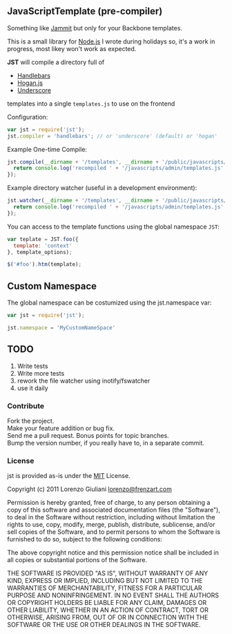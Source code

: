 ## **J**ava**S**cript**T**emplate (pre-compiler)

Something like [Jammit](http://documentcloud.github.com/jammit/) but only for your Backbone templates.

This is a small library for [Node.js](http://nodejs.org) I wrote during holidays so, it's a work in progress, most likey won't work as expected.

**JST** will compile a directory full of

- [Handlebars](http://handlebarsjs.com)
- [Hogan.js](https://twitter.github.com/hogan.js)
- [Underscore](https://documentcloud.github.com/underscore)

templates into a single `templates.js` to use on the frontend

Configuration:

``` js
var jst = require('jst');
jst.compiler = 'handlebars'; // or 'underscore' (default) or 'hogan'
```

Example One-time Compile:

``` js
jst.compile(__dirname + '/templates', __dirname + '/public/javascripts/', function() {
  return console.log('recompiled ' + '/javascripts/admin/templates.js'.red);
});
```

Example directory watcher (useful in a development environment):

``` js
jst.watcher(__dirname + '/templates', __dirname + '/public/javascripts/', function() {
  return console.log('recompiled ' + '/javascripts/admin/templates.js'.red);
});
```

You can access to the template functions using the global namespace `JST`:

``` js
var teplate = JST.foo({
  template: 'context'
}, template_options);

$('#foo').htm(template);
```

## Custom Namespace

The global namespace can be costumized using the jst.namespace var:

``` js
var jst = require('jst');

jst.namespace = 'MyCustomNameSpace'
```


## TODO

1. Write tests
2. Write more tests
3. rework the file watcher using inotify/fswatcher
4. use it daily

### Contribute

Fork the project.  
Make your feature addition or bug fix.  
Send me a pull request. Bonus points for topic branches.  
Bump the version number, if you really have to, in a separate commit.


### License

jst is provided as-is under the [MIT](http://opensource.org/licenses/mit-license.html) License.

Copyright (c) 2011 Lorenzo Giuliani <lorenzo@frenzart.com>

Permission is hereby granted, free of charge, to any person obtaining
a copy of this software and associated documentation files (the
"Software"), to deal in the Software without restriction, including
without limitation the rights to use, copy, modify, merge, publish,
distribute, sublicense, and/or sell copies of the Software, and to
permit persons to whom the Software is furnished to do so, subject to
the following conditions:

The above copyright notice and this permission notice shall be
included in all copies or substantial portions of the Software.

THE SOFTWARE IS PROVIDED "AS IS", WITHOUT WARRANTY OF ANY KIND,
EXPRESS OR IMPLIED, INCLUDING BUT NOT LIMITED TO THE WARRANTIES OF
MERCHANTABILITY, FITNESS FOR A PARTICULAR PURPOSE AND
NONINFRINGEMENT. IN NO EVENT SHALL THE AUTHORS OR COPYRIGHT HOLDERS BE
LIABLE FOR ANY CLAIM, DAMAGES OR OTHER LIABILITY, WHETHER IN AN ACTION
OF CONTRACT, TORT OR OTHERWISE, ARISING FROM, OUT OF OR IN CONNECTION
WITH THE SOFTWARE OR THE USE OR OTHER DEALINGS IN THE SOFTWARE.
